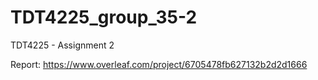 # TDT4225_group_35-2
TDT4225 - Assignment 2 


Report: https://www.overleaf.com/project/6705478fb627132b2d2d1666
